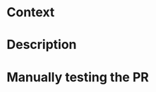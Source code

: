# Context

<!-- Why is this change required? What problem does it solve? -->

<!-- If it closes an Asana Task, please link to the task here. -->
<!-- **Related Tasks**: [Task name](Task url) -->

# Description

<!-- Describe your changes in detail. -->

<!-- If this PR has dependencies, please link them here. -->
<!-- **Dependencies**: -->

# Manually testing the PR

<!-- Describe how reviewers and approvers can test this PR. -->
